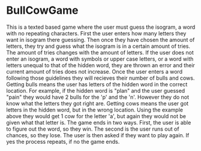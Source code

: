 # BullCowGame

This is a texted based game where the user must guess the isogram, a word with no repeating characters. First the user enters how many 
letters they want in isogram there guessing. Then once they have chosen the amount of letters, they try and guess what the isogram is in a 
certain amount of tries. The amount of tries changes with the amount of letters. If the user does not enter an isogram, a word with 
symbols or upper case letters, or a word with letters unequal to that of the hidden word, they are thrown an error and their current
amount of tries does not increase. Once the user enters a word following those guidelines they will recieves their number of bulls and 
cows. Getting bulls means the user has letters of the hidden word in the correct location. For example, if the hidden word is "plan" and
the user guessed "pain" they would have 2 bulls for the 'p' and the 'n'. However they do not know what the letters they got right are. 
Getting cows means the user got letters in the hidden word, but in the wrong location. Using the example above they would get 1 cow for 
the letter 'a', but again they would not be given what that letter is. The game ends in two ways. First, the user is able to figure out 
the word, so they win. The second is the user runs out of chances, so they lose. The user is then asked if they want to play again. If 
yes the process repeats, if no the game ends.
